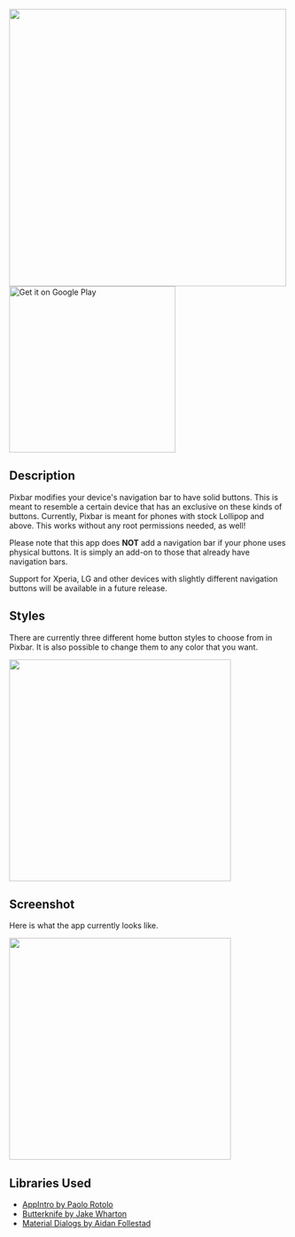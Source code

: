 <img src="http://i.imgur.com/UUarDd9.png" width="500px"/><a href="https://play.google.com/store/apps/details?id=com.dunrite.pixbar&utm_source=github&pcampaignid=MKT-Other-global-all-co-prtnr-py-PartBadge-Mar2515-1"><img alt="Get it on Google Play" src="https://play.google.com/intl/en_us/badges/images/generic/en_badge_web_generic.png" width="300"></a>

Description
-----------
Pixbar modifies your device's navigation bar to have solid buttons. This is meant to resemble a certain device that has an exclusive on these kinds of buttons. Currently, Pixbar is meant for phones with stock Lollipop and above. This works without any root permissions needed, as well!

Please note that this app does **NOT** add a navigation bar if your phone uses physical buttons. It is simply an add-on to those that already have navigation bars.

Support for Xperia, LG and other devices with slightly different navigation buttons will be available in a future release.

Styles
------------
There are currently three different home button styles to choose from in Pixbar. It is also possible to change them to any color that you want.

<img src="http://i.imgur.com/wF2af4s.png" width="400"/>

Screenshot
------------
Here is what the app currently looks like.

<img src="http://i.imgur.com/4Vf8fPG.png" width="400"/>

Libraries Used
------------
* [AppIntro by Paolo Rotolo](https://github.com/apl-devs/AppIntro)
* [Butterknife by Jake Wharton](https://github.com/JakeWharton/butterknife)
* [Material Dialogs by Aidan Follestad](https://github.com/afollestad/material-dialogs)

